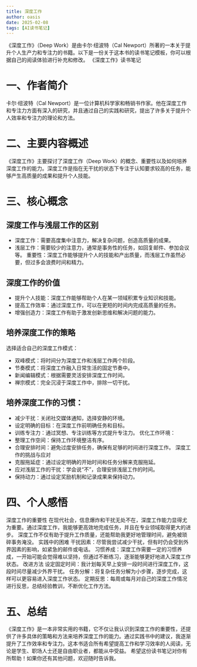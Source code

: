 ```yaml
---
title: 深度工作
author: oasis
date: 2025-02-08
tags: [AI读书笔记]
---
```

《深度工作》（Deep Work）是由卡尔·纽波特（Cal Newport）所著的一本关于提升个人生产力和专注力的书籍。以下是一份关于这本书的读书笔记模板，你可以根据自己的阅读体验进行补充和修改。
《深度工作》读书笔记
# 一、作者简介
卡尔·纽波特（Cal Newport）是一位计算机科学家和畅销书作家。他在深度工作和专注力方面有深入的研究，并且通过自己的实践和研究，提出了许多关于提升个人效率和专注力的理论和方法。
# 二、主要内容概述
《深度工作》主要探讨了深度工作（Deep Work）的概念、重要性以及如何培养深度工作的能力。深度工作是指在无干扰的状态下专注于认知要求较高的任务，能够产生高质量的成果和提升个人技能。
# 三、核心概念
## 深度工作与浅层工作的区别
- 深度工作：需要高度集中注意力，解决复杂问题，创造高质量的成果。
- 浅层工作：需要较少的注意力，通常是事务性的任务，如回复邮件、参加会议等。
重要性：深度工作能够提升个人的技能和产出质量，而浅层工作虽然必要，但过多会浪费时间和精力。
## 深度工作的价值
- 提升个人技能：深度工作能够帮助个人在某一领域积累专业知识和技能。
- 提高工作效率：通过深度工作，可以在更短的时间内完成高质量的任务。
- 增强创造力：深度工作有助于激发创新思维和解决问题的能力。
## 培养深度工作的策略
选择适合自己的深度工作模式：
- 双峰模式：将时间分为深度工作和浅层工作两个阶段。
- 节奏模式：将深度工作融入日常生活的固定节奏中。
- 新闻编辑模式：根据需要灵活安排深度工作时间。
- 禅宗模式：完全沉浸于深度工作中，排除一切干扰。
## 培养深度工作的习惯：
- 减少干扰：关闭社交媒体通知，选择安静的环境。
- 设定明确的目标：在深度工作前明确任务和目标。
- 训练专注力：通过冥想、专注训练等方式提升专注力。
优化工作环境：
- 整理工作空间：保持工作环境整洁有序。
- 合理安排时间：避免过度安排任务，确保有足够的时间进行深度工作。
深度工作的挑战与应对
- 克服拖延症：通过设定明确的开始时间和任务分解来克服拖延。
- 应对浅层工作的干扰：学会说“不”，合理安排浅层工作的时间。
- 保持动力：通过设定奖励机制和记录成果来保持动力。
# 四、个人感悟
深度工作的重要性
在现代社会，信息爆炸和干扰无处不在，深度工作能力显得尤为重要。通过深度工作，我能够更高效地完成任务，并且在专业领域取得更大的进步。
深度工作不仅有助于提升工作质量，还能帮助我更好地管理时间，避免被琐碎事务淹没。
实践中的困难
干扰因素：尽管我尝试减少干扰，但有时仍会受到外界因素的影响，如紧急的邮件或电话。
习惯养成：深度工作需要一定的习惯养成，一开始可能会觉得难以坚持，但通过不断练习，逐渐能够更好地进入深度工作状态。
改进方法
设定固定时间：我计划每天早上安排一段时间进行深度工作，这段时间尽量减少外界干扰。
任务分解：将复杂任务分解为小步骤，逐步完成，这样可以更容易进入深度工作状态。
定期反思：每周或每月对自己的深度工作情况进行反思，总结经验教训，不断优化工作方法。
# 五、总结
《深度工作》是一本非常实用的书籍，它不仅让我认识到深度工作的重要性，还提供了许多具体的策略和方法来培养深度工作的能力。通过实践书中的建议，我逐渐提升了工作效率和专注力。这本书适合所有希望提高工作和学习效率的人阅读，无论是学生、职场人士还是自由职业者，都能从中受益。
希望这份读书笔记对你有所帮助！如果你还有其他问题，欢迎随时告诉我。